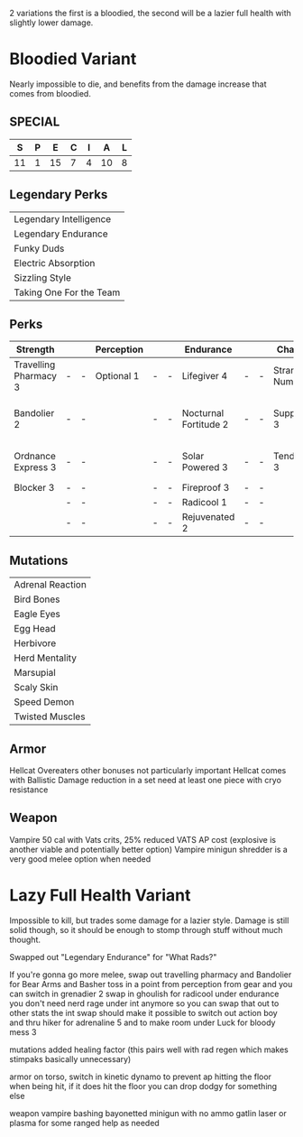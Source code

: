 
2 variations the first is a bloodied, the second will be a lazier full health with slightly lower damage.
# Bloodied Variant
Nearly impossible to die, and benefits from the damage increase that comes from bloodied.

## SPECIAL
|S|P|E|C|I|A|L|
|-|-|-|-|-|-|-|
|11|1|15|7|4|10|8|

## Legendary Perks
| |
|-|
|Legendary Intelligence|
|Legendary Endurance|
|Funky Duds|
|Electric Absorption|
|Sizzling Style|
|Taking One For the Team|

## Perks
| Strength ||| Perception ||| Endurance ||| Charisma ||| Intelligence ||| Agility ||| Luck |||
|---|-|-|---|-|-|---|-|-|---|-|-|---|-|-|---|-|-|---|-|-|
|Travelling Pharmacy 3  |-|-|Optional 1 |-|-|Lifegiver 4            |-|-|Strange In Number 1|-|-|Nerd Rage 3            |-|-|Action Boy 3|-|-|Ricochet 3|-|-|
|Bandolier 2            |-|-|           |-|-|Nocturnal Fortitude 2  |-|-|Suppressor 3       |-|-|Stabilized 3           |-|-|Thru Hiker (optional) 3|-|-|Class Freak 3|-|-|
|Ordnance Express 3     |-|-|           |-|-|Solar Powered 3        |-|-|Tenderizer 3       |-|-|Batteries Included 3   |-|-|Born Survivor 1|-|-|Starched Genes 2|-|-|
|Blocker 3              |-|-|           |-|-|Fireproof 3            |-|-|                   |-|-|                       |-|-|Dodgy 3|-|-|---|-|-|
|                       |-|-|           |-|-|Radicool 1             |-|-|                   |-|-|                       |-|-|---|-|-|---|-|-|
|                       |-|-|           |-|-|Rejuvenated 2          |-|-|                   |-|-|                       |-|-|---|-|-|---|-|-|


## Mutations
| |
|-|
|Adrenal Reaction|
|Bird Bones|
|Eagle Eyes|
|Egg Head|
|Herbivore|
|Herd Mentality|
|Marsupial|
|Scaly Skin|
|Speed Demon|
|Twisted Muscles|

## Armor
Hellcat Overeaters 
other bonuses not particularly important
Hellcat comes with Ballistic Damage reduction in a set
need at least one piece with cryo resistance

## Weapon
Vampire 50 cal with Vats crits, 25% reduced VATS AP cost (explosive is another viable and potentially better option)
Vampire minigun shredder is a very good melee option when needed

# Lazy Full Health Variant
Impossible to kill, but trades some damage for a lazier style. Damage is still solid though, so it should be enough to stomp through stuff without much thought.

Swapped out "Legendary Endurance" for "What Rads?"

If you're gonna go more melee, swap out travelling pharmacy and Bandolier for Bear Arms and Basher 
toss in a point from perception from gear and you can switch in grenadier 2 
swap in ghoulish for radicool under endurance
you don't need nerd rage under int anymore so you can swap that out to other stats
the int swap should make it possible to switch out action boy and thru hiker for adrenaline 5 and to make room under Luck for bloody mess 3

mutations
added healing factor (this pairs well with rad regen which makes stimpaks basically unnecessary)

armor
on torso, switch in kinetic dynamo to prevent ap hitting the floor when being hit, if it does hit the floor you can drop dodgy for something else

weapon
vampire bashing bayonetted minigun with no ammo
gatlin laser or plasma for some ranged help as needed
